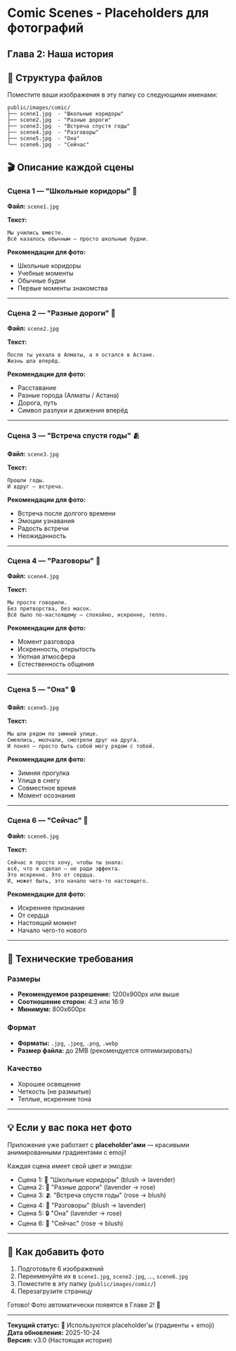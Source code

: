 # Comic Scenes - Placeholders для фотографий
## Глава 2: Наша история

## 📁 Структура файлов

Поместите ваши изображения в эту папку со следующими именами:

```
public/images/comic/
├── scene1.jpg  - "Школьные коридоры"
├── scene2.jpg  - "Разные дороги"
├── scene3.jpg  - "Встреча спустя годы"
├── scene4.jpg  - "Разговоры"
├── scene5.jpg  - "Она"
└── scene6.jpg  - "Сейчас"
```

## 🎬 Описание каждой сцены

### Сцена 1 — "Школьные коридоры" 🤝
**Файл:** `scene1.jpg`

**Текст:**
```
Мы учились вместе.
Всё казалось обычным — просто школьные будни.
```

**Рекомендации для фото:**
- Школьные коридоры
- Учебные моменты
- Обычные будни
- Первые моменты знакомства

---

### Сцена 2 — "Разные дороги" 💫
**Файл:** `scene2.jpg`

**Текст:**
```
После ты уехала в Алматы, а я остался в Астане.
Жизнь шла вперёд.
```

**Рекомендации для фото:**
- Расставание
- Разные города (Алматы / Астана)
- Дорога, путь
- Символ разлуки и движения вперёд

---

### Сцена 3 — "Встреча спустя годы" 🫂
**Файл:** `scene3.jpg`

**Текст:**
```
Прошли годы.
И вдруг — встреча.
```

**Рекомендации для фото:**
- Встреча после долгого времени
- Эмоции узнавания
- Радость встречи
- Неожиданность

---

### Сцена 4 — "Разговоры" 💭
**Файл:** `scene4.jpg`

**Текст:**
```
Мы просто говорили.
Без притворства, без масок.
Всё было по-настоящему — спокойно, искренне, тепло.
```

**Рекомендации для фото:**
- Момент разговора
- Искренность, открытость
- Уютная атмосфера
- Естественность общения

---

### Сцена 5 — "Она" 🔒
**Файл:** `scene5.jpg`

**Текст:**
```
Мы шли рядом по зимней улице.
Смеялись, молчали, смотрели друг на друга.
И понял — просто быть собой могу рядом с тобой.
```

**Рекомендации для фото:**
- Зимняя прогулка
- Улица в снегу
- Совместное время
- Момент осознания

---

### Сцена 6 — "Сейчас" 💞
**Файл:** `scene6.jpg`

**Текст:**
```
Сейчас я просто хочу, чтобы ты знала:
всё, что я сделал — не ради эффекта.
Это искренне. Это от сердца.
И, может быть, это начало чего-то настоящего.
```

**Рекомендации для фото:**
- Искреннее признание
- От сердца
- Настоящий момент
- Начало чего-то нового

---

## 🎨 Технические требования

### Размеры
- **Рекомендуемое разрешение:** 1200x900px или выше
- **Соотношение сторон:** 4:3 или 16:9
- **Минимум:** 800x600px

### Формат
- **Форматы:** `.jpg`, `.jpeg`, `.png`, `.webp`
- **Размер файла:** до 2MB (рекомендуется оптимизировать)

### Качество
- Хорошее освещение
- Четкость (не размытые)
- Теплые, искренние тона

---

## 💡 Если у вас пока нет фото

Приложение уже работает с **placeholder'ами** — красивыми анимированными градиентами с emoji!

Каждая сцена имеет свой цвет и эмодзи:
- Сцена 1: 🤝 "Школьные коридоры" (blush → lavender)
- Сцена 2: 💫 "Разные дороги" (lavender → rose)
- Сцена 3: 🫂 "Встреча спустя годы" (rose → blush)
- Сцена 4: 💭 "Разговоры" (blush → lavender)
- Сцена 5: 🔒 "Она" (lavender → rose)
- Сцена 6: 💞 "Сейчас" (rose → blush)

---

## 🚀 Как добавить фото

1. Подготовьте 6 изображений
2. Переименуйте их в `scene1.jpg`, `scene2.jpg`, ..., `scene6.jpg`
3. Поместите в эту папку (`public/images/comic/`)
4. Перезагрузите страницу

Готово! Фото автоматически появятся в Главе 2! 🎉

---

**Текущий статус:** 🎨 Используются placeholder'ы (градиенты + emoji)  
**Дата обновления:** 2025-10-24  
**Версия:** v3.0 (Настоящая история)
